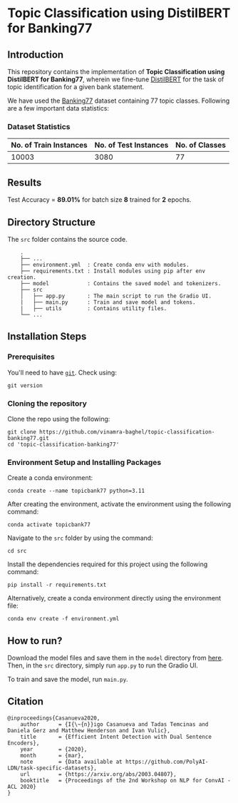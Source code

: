 # Topic Classification using DistilBERT for Banking77

## Introduction
This repository contains the implementation of **Topic Classification using DistilBERT for Banking77**, wherein we fine-tune [DistilBERT](https://huggingface.co/docs/transformers/model_doc/distilbert) for the task of topic identification for a given bank statement. 

We have used the [Banking77](https://huggingface.co/datasets/banking77) dataset containing 77 topic classes. Following are a few important data statistics:

### Dataset Statistics
| **No. of Train Instances** | **No. of Test Instances** | **No. of Classes** |
|--------------------------  |---------------------------|--------------------|
| 10003                      | 3080                      | 77                 |

## Results
Test Accuracy = **89.01%** for batch size **8** trained for **2** epochs.

## Directory Structure
The `src` folder contains the source code.
```
    .
    ├── ...
    ├── environment.yml  : Create conda env with modules.
    ├── requirements.txt : Install modules using pip after env creation.
    ├── model            : Contains the saved model and tokenizers.
    ├── src                    
    │   ├── app.py       : The main script to run the Gradio UI.
    |   ├── main.py      : Train and save model and tokens.
    |   ├── utils        : Contains utility files.
    └── ...
```

## Installation Steps
### Prerequisites
You'll need to have [`git`](https://git-scm.com/). Check using:
```
git version
```

### Cloning the repository
Clone the repo using the following:
```
git clone https://github.com/vinamra-baghel/topic-classification-banking77.git
cd 'topic-classification-banking77'
```

### Environment Setup and Installing Packages
Create a conda environment:

```
conda create --name topicbank77 python=3.11
```

After creating the environment, activate the environment using the following command:

```
conda activate topicbank77
```

Navigate to the `src` folder by using the command:

```
cd src
```

Install the dependencies required for this project using the following command:

```
pip install -r requirements.txt
```

Alternatively, create a conda environment directly using the environment file: 

```
conda env create -f environment.yml
```

## How to run?
Download the model files and save them in the `model` directory from [here](https://drive.google.com/drive/folders/1L5afuFKXpSKqLACwHNIP-BXaOeARWLC9?usp=sharing). Then, in the `src` directory, simply run `app.py` to run the Gradio UI. 

To train and save the model, run `main.py`.

## Citation
```
@inproceedings{Casanueva2020,
    author      = {I{\~{n}}igo Casanueva and Tadas Temcinas and Daniela Gerz and Matthew Henderson and Ivan Vulic},
    title       = {Efficient Intent Detection with Dual Sentence Encoders},
    year        = {2020},
    month       = {mar},
    note        = {Data available at https://github.com/PolyAI-LDN/task-specific-datasets},
    url         = {https://arxiv.org/abs/2003.04807},
    booktitle   = {Proceedings of the 2nd Workshop on NLP for ConvAI - ACL 2020}
}
```